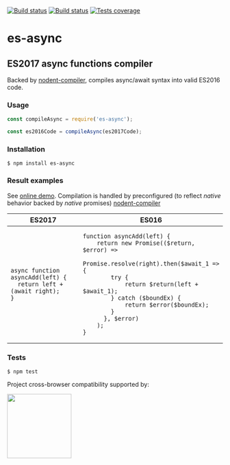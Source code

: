 [![Build status][circleci-image]][circleci-url]
[![Build status][appveyor-image]][appveyor-url]
[![Tests coverage][codecov-image]][codecov-url]

# es-async
## ES2017 async functions compiler

Backed by [nodent-compiler](https://github.com/MatAtBread/nodent-compiler), compiles async/await syntax into valid ES2016 code. 

### Usage

```javascript
const compileAsync = require('es-async');

const es2016Code = compileAsync(es2017Code);
```

### Installation

	$ npm install es-async
	
### Result examples

See [online demo](http://nodent.mailed.me.uk/#~options~%7B%22mode%22%3A%22promises%22%2C%22promiseType%22%3A%22native%22%2C%22noRuntime%22%3Atrue%2C%22es6target%22%3Atrue%2C%22wrapAwait%22%3Atrue%2C%22spec%22%3Atrue%7D). Compilation is handled by preconfigured (to reflect _native_ behavior backed by _native_ promises) [nodent-compiler](https://github.com/MatAtBread/nodent-compiler)

<table>
<thead><tr><th>ES2017</th><th>ES016</th></thead>
<tbody>
<tr>
<td>
<pre><code>async function asyncAdd(left) {
  return left + (await right);
}
</pre></code>
</td>
<td>
<pre><code>function asyncAdd(left) {
    return new Promise(($return, $error) =>
      Promise.resolve(right).then($await_1 => {
        try {
            return $return(left + $await_1);
        } catch ($boundEx) {
            return $error($boundEx);
        }
      }, $error)
    );
}
</pre></code>
</td>
</tr>
</tbody>
</table>

### Tests

	$ npm test

Project cross-browser compatibility supported by:

<a href="https://browserstack.com"><img src="https://bstacksupport.zendesk.com/attachments/token/Pj5uf2x5GU9BvWErqAr51Jh2R/?name=browserstack-logo-600x315.png" height="150" /></a>

[circleci-image]: https://img.shields.io/circleci/project/github/medikoo/es-async.svg
[circleci-url]: https://circleci.com/gh/medikoo/es-async
[appveyor-image]: https://img.shields.io/appveyor/ci/medikoo/es-async.svg
[appveyor-url]: https://ci.appveyor.com/project/medikoo/es-async
[codecov-image]: https://img.shields.io/codecov/c/github/medikoo/es-async.svg
[codecov-url]: https://codecov.io/gh/medikoo/es-async
